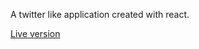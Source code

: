<p> A twitter like application created with react.</p>
<p><a href="https://chibi-screams.firebaseapp.com/">Live version</a></p>
